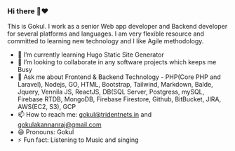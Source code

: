 ### Hi there 👋❤️
  This is Gokul. I work as a senior Web app developer and Backend developer for several platforms and languages. 
I am very flexible resource and committed to learning new technology and I like Agile methodology.

- 🌱 I’m currently learning  Hugo Static Site Generator
- 👯 I’m looking to collaborate in any software projects which keeps me Busy
- 💬 Ask me about Frontend & Backend Technology - PHP(Core PHP and Laravel), Nodejs, GO, HTML, Bootstrap, Tailwind, Markdown, Balde, Jquery, Vennila JS, ReactJS, DB(SQL Server, Postgress, mySQL, Firebase RTDB, MongoDB, Firebase Firestore, Github, BitBucket, JIRA, AWS(EC2, S3), GCP
- 📫 How to reach me: gokul@tridentnets.in and gokulakannanraj@gmail.com
- 😄 Pronouns: Gokul
- ⚡ Fun fact: Listening to Music and singing
